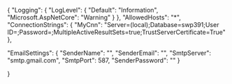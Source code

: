 {
  "Logging": {
    "LogLevel": {
      "Default": "Information",
      "Microsoft.AspNetCore": "Warning"
    }
  },
  "AllowedHosts": "*",
  "ConnectionStrings": {
    "MyCnn": "Server=(local);Database=swp391;User ID=;Password=;MultipleActiveResultSets=true;TrustServerCertificate=True"
  },

  "EmailSettings": {
    "SenderName": "",
    "SenderEmail": "",
    "SmtpServer": "smtp.gmail.com",
    "SmtpPort": 587,
    "SenderPassword": ""
  }
  


}
